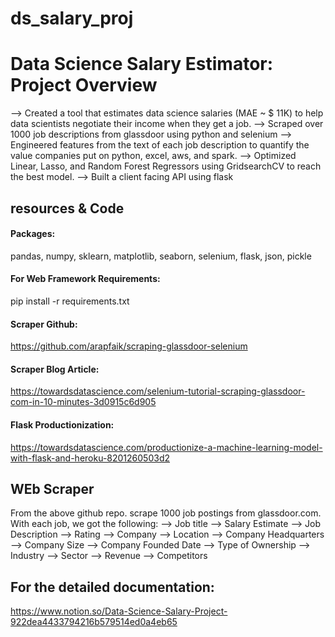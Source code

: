 # ds_salary_proj

# Data Science Salary Estimator: Project Overview
--> Created a tool that estimates data science salaries (MAE ~ $ 11K) to help data scientists negotiate their income when they get a job.
--> Scraped over 1000 job descriptions from glassdoor using python and selenium
--> Engineered features from the text of each job description to quantify the value companies put on python, excel, aws, and spark.
--> Optimized Linear, Lasso, and Random Forest Regressors using GridsearchCV to reach the best model.
--> Built a client facing API using flask

## resources & Code
#### Packages:  
pandas, numpy, sklearn, matplotlib, seaborn, selenium, flask, json, pickle
#### For Web Framework Requirements: 
pip install -r requirements.txt
#### Scraper Github: 
https://github.com/arapfaik/scraping-glassdoor-selenium
#### Scraper Blog Article:
https://towardsdatascience.com/selenium-tutorial-scraping-glassdoor-com-in-10-minutes-3d0915c6d905
#### Flask Productionization: 
https://towardsdatascience.com/productionize-a-machine-learning-model-with-flask-and-heroku-8201260503d2

## WEb Scraper
From the above github repo. scrape 1000 job postings from glassdoor.com. With each job, we got the following:
--> Job title
--> Salary Estimate
--> Job Description
--> Rating
--> Company
--> Location
--> Company Headquarters
--> Company Size
--> Company Founded Date
--> Type of Ownership
--> Industry
--> Sector
--> Revenue
--> Competitors

## For the detailed documentation:
https://www.notion.so/Data-Science-Salary-Project-922dea4433794216b579514ed0a4eb65
